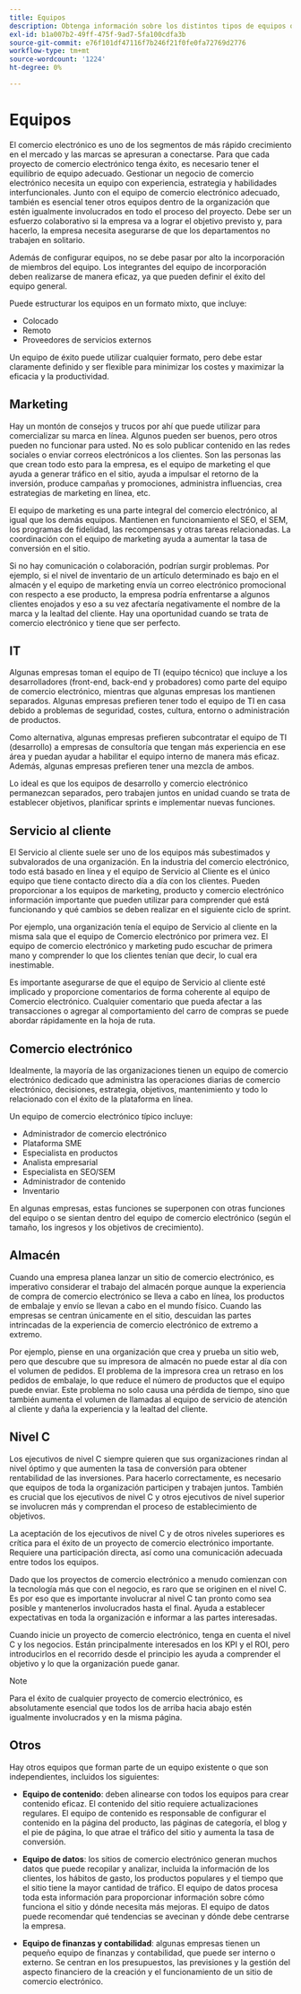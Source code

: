 ```yaml
---
title: Equipos
description: Obtenga información sobre los distintos tipos de equipos que hacen que los proyectos de comercio electrónico tengan éxito.
exl-id: b1a007b2-49ff-475f-9ad7-5fa100cdfa3b
source-git-commit: e76f101df47116f7b246f21f0fe0fa72769d2776
workflow-type: tm+mt
source-wordcount: '1224'
ht-degree: 0%

---
```


# Equipos

El comercio electrónico es uno de los segmentos de más rápido crecimiento en el mercado y las marcas se apresuran a conectarse. Para que cada proyecto de comercio electrónico tenga éxito, es necesario tener el equilibrio de equipo adecuado. Gestionar un negocio de comercio electrónico necesita un equipo con experiencia, estrategia y habilidades interfuncionales. Junto con el equipo de comercio electrónico adecuado, también es esencial tener otros equipos dentro de la organización que estén igualmente involucrados en todo el proceso del proyecto. Debe ser un esfuerzo colaborativo si la empresa va a lograr el objetivo previsto y, para hacerlo, la empresa necesita asegurarse de que los departamentos no trabajen en solitario.

Además de configurar equipos, no se debe pasar por alto la incorporación de miembros del equipo. Los integrantes del equipo de incorporación deben realizarse de manera eficaz, ya que pueden definir el éxito del equipo general.

Puede estructurar los equipos en un formato mixto, que incluye:

- Colocado
- Remoto
- Proveedores de servicios externos

Un equipo de éxito puede utilizar cualquier formato, pero debe estar claramente definido y ser flexible para minimizar los costes y maximizar la eficacia y la productividad.

## Marketing

Hay un montón de consejos y trucos por ahí que puede utilizar para comercializar su marca en línea. Algunos pueden ser buenos, pero otros pueden no funcionar para usted. No es solo publicar contenido en las redes sociales o enviar correos electrónicos a los clientes. Son las personas las que crean todo esto para la empresa, es el equipo de marketing el que ayuda a generar tráfico en el sitio, ayuda a impulsar el retorno de la inversión, produce campañas y promociones, administra influencias, crea estrategias de marketing en línea, etc.

El equipo de marketing es una parte integral del comercio electrónico, al igual que los demás equipos. Mantienen en funcionamiento el SEO, el SEM, los programas de fidelidad, las recompensas y otras tareas relacionadas. La coordinación con el equipo de marketing ayuda a aumentar la tasa de conversión en el sitio.

Si no hay comunicación o colaboración, podrían surgir problemas. Por ejemplo, si el nivel de inventario de un artículo determinado es bajo en el almacén y el equipo de marketing envía un correo electrónico promocional con respecto a ese producto, la empresa podría enfrentarse a algunos clientes enojados y eso a su vez afectaría negativamente el nombre de la marca y la lealtad del cliente. Hay una oportunidad cuando se trata de comercio electrónico y tiene que ser perfecto.

## IT

Algunas empresas toman el equipo de TI (equipo técnico) que incluye a los desarrolladores (front-end, back-end y probadores) como parte del equipo de comercio electrónico, mientras que algunas empresas los mantienen separados. Algunas empresas prefieren tener todo el equipo de TI en casa debido a problemas de seguridad, costes, cultura, entorno o administración de productos.

Como alternativa, algunas empresas prefieren subcontratar el equipo de TI (desarrollo) a empresas de consultoría que tengan más experiencia en ese área y puedan ayudar a habilitar el equipo interno de manera más eficaz. Además, algunas empresas prefieren tener una mezcla de ambos.

Lo ideal es que los equipos de desarrollo y comercio electrónico permanezcan separados, pero trabajen juntos en unidad cuando se trata de establecer objetivos, planificar sprints e implementar nuevas funciones.

## Servicio al cliente

El Servicio al cliente suele ser uno de los equipos más subestimados y subvalorados de una organización. En la industria del comercio electrónico, todo está basado en línea y el equipo de Servicio al Cliente es el único equipo que tiene contacto directo día a día con los clientes. Pueden proporcionar a los equipos de marketing, producto y comercio electrónico información importante que pueden utilizar para comprender qué está funcionando y qué cambios se deben realizar en el siguiente ciclo de sprint.

Por ejemplo, una organización tenía el equipo de Servicio al cliente en la misma sala que el equipo de Comercio electrónico por primera vez. El equipo de comercio electrónico y marketing pudo escuchar de primera mano y comprender lo que los clientes tenían que decir, lo cual era inestimable.

Es importante asegurarse de que el equipo de Servicio al cliente esté implicado y proporcione comentarios de forma coherente al equipo de Comercio electrónico. Cualquier comentario que pueda afectar a las transacciones o agregar al comportamiento del carro de compras se puede abordar rápidamente en la hoja de ruta.

## Comercio electrónico

Idealmente, la mayoría de las organizaciones tienen un equipo de comercio electrónico dedicado que administra las operaciones diarias de comercio electrónico, decisiones, estrategia, objetivos, mantenimiento y todo lo relacionado con el éxito de la plataforma en línea.

Un equipo de comercio electrónico típico incluye:

- Administrador de comercio electrónico
- Plataforma SME
- Especialista en productos
- Analista empresarial
- Especialista en SEO/SEM
- Administrador de contenido
- Inventario

En algunas empresas, estas funciones se superponen con otras funciones del equipo o se sientan dentro del equipo de comercio electrónico (según el tamaño, los ingresos y los objetivos de crecimiento).

## Almacén

Cuando una empresa planea lanzar un sitio de comercio electrónico, es imperativo considerar el trabajo del almacén porque aunque la experiencia de compra de comercio electrónico se lleva a cabo en línea, los productos de embalaje y envío se llevan a cabo en el mundo físico. Cuando las empresas se centran únicamente en el sitio, descuidan las partes intrincadas de la experiencia de comercio electrónico de extremo a extremo.

Por ejemplo, piense en una organización que crea y prueba un sitio web, pero que descubre que su impresora de almacén no puede estar al día con el volumen de pedidos. El problema de la impresora crea un retraso en los pedidos de embalaje, lo que reduce el número de productos que el equipo puede enviar. Este problema no solo causa una pérdida de tiempo, sino que también aumenta el volumen de llamadas al equipo de servicio de atención al cliente y daña la experiencia y la lealtad del cliente.

## Nivel C

Los ejecutivos de nivel C siempre quieren que sus organizaciones rindan al nivel óptimo y que aumenten la tasa de conversión para obtener rentabilidad de las inversiones. Para hacerlo correctamente, es necesario que equipos de toda la organización participen y trabajen juntos. También es crucial que los ejecutivos de nivel C y otros ejecutivos de nivel superior se involucren más y comprendan el proceso de establecimiento de objetivos.

La aceptación de los ejecutivos de nivel C y de otros niveles superiores es crítica para el éxito de un proyecto de comercio electrónico importante. Requiere una participación directa, así como una comunicación adecuada entre todos los equipos.

Dado que los proyectos de comercio electrónico a menudo comienzan con la tecnología más que con el negocio, es raro que se originen en el nivel C. Es por eso que es importante involucrar al nivel C tan pronto como sea posible y mantenerlos involucrados hasta el final. Ayuda a establecer expectativas en toda la organización e informar a las partes interesadas.

Cuando inicie un proyecto de comercio electrónico, tenga en cuenta el nivel C y los negocios. Están principalmente interesados en los KPI y el ROI, pero introducirlos en el recorrido desde el principio les ayuda a comprender el objetivo y lo que la organización puede ganar.

>[!NOTE]
>
>Para el éxito de cualquier proyecto de comercio electrónico, es absolutamente esencial que todos los de arriba hacia abajo estén igualmente involucrados y en la misma página.

## Otros

Hay otros equipos que forman parte de un equipo existente o que son independientes, incluidos los siguientes:

- **Equipo de contenido**: deben alinearse con todos los equipos para crear contenido eficaz. El contenido del sitio requiere actualizaciones regulares. El equipo de contenido es responsable de configurar el contenido en la página del producto, las páginas de categoría, el blog y el pie de página, lo que atrae el tráfico del sitio y aumenta la tasa de conversión.

- **Equipo de datos**: los sitios de comercio electrónico generan muchos datos que puede recopilar y analizar, incluida la información de los clientes, los hábitos de gasto, los productos populares y el tiempo que el sitio tiene la mayor cantidad de tráfico. El equipo de datos procesa toda esta información para proporcionar información sobre cómo funciona el sitio y dónde necesita más mejoras. El equipo de datos puede recomendar qué tendencias se avecinan y dónde debe centrarse la empresa.

- **Equipo de finanzas y contabilidad**: algunas empresas tienen un pequeño equipo de finanzas y contabilidad, que puede ser interno o externo. Se centran en los presupuestos, las previsiones y la gestión del aspecto financiero de la creación y el funcionamiento de un sitio de comercio electrónico.
